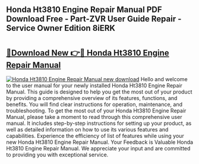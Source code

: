 ## Honda Ht3810 Engine Repair Manual PDF Download Free - Part-ZVR User Guide Repair - Service Owner Edition 8iERK

# <h2><a href="http://bc78330.oget.top/?id=Honda+Ht3810+Engine+Repair+Manual">🔗Download New 👉🔴 Honda Ht3810 Engine Repair Manual</a></h2>

[![Honda Ht3810 Engine Repair Manual new download](https://i.imgur.com/5g1atiW.png)](http://bc78330.oget.top/?id=Honda+Ht3810+Engine+Repair+Manual)
Hello and welcome to the user manual for your newly installed Honda Ht3810 Engine Repair Manual. This guide is designed to help you get the most out of your product by providing a comprehensive overview of its features, functions, and benefits. You will find clear instructions for operation, maintenance, and troubleshooting. To get the most out of your Honda Ht3810 Engine Repair Manual, please take a moment to read through this comprehensive user manual. It includes step-by-step instructions for setting up your product, as well as detailed information on how to use its various features and capabilities. Experience the efficiency of list of features while using your new Honda Ht3810 Engine Repair Manual. Your Feedback is Valuable Honda Ht3810 Engine Repair Manual. We appreciate your input and are committed to providing you with exceptional service.

